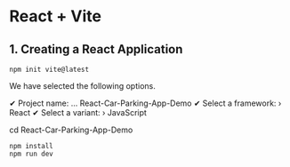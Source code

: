 # React + Vite

## 1. Creating a React Application

```
npm init vite@latest
```
We have selected the following options.

✔ Project name: … React-Car-Parking-App-Demo
✔ Select a framework: › React
✔ Select a variant: › JavaScript

cd React-Car-Parking-App-Demo
```
npm install
npm run dev
```